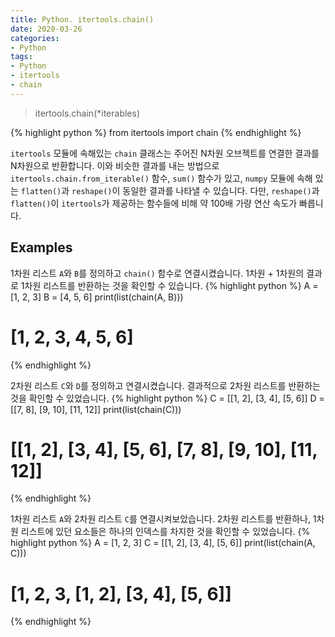 ```yaml
---
title: Python. itertools.chain()
date: 2020-03-26
categories:
- Python
tags:
- Python
- itertools
- chain
---
```


> itertools.chain(*iterables)

{% highlight python %}
from itertools import chain
{% endhighlight %}

`itertools` 모듈에 속해있는 `chain` 클래스는 주어진 N차원 오브젝트를 연결한 결과를 N차원으로 반환합니다. 이와 비슷한 결과를 내는 방법으로 `itertools.chain.from_iterable()` 함수,  `sum()` 함수가 있고, `numpy` 모듈에 속해 있는 `flatten()`과 `reshape()`이 동일한 결과를 나타낼 수 있습니다. 다만, `reshape()`과 `flatten()`이 `itertools`가 제공하는 함수들에 비해 약 100배 가량 연산 속도가 빠릅니다.

## Examples
1차원 리스트 `A`와 `B`를 정의하고 `chain()` 함수로 연결시켰습니다. 1차원 + 1차원의 결과로 1차원 리스트를 반환하는 것을 확인할 수 있습니다.
{% highlight python %}
A = [1, 2, 3]
B = [4, 5, 6]
print(list(chain(A, B)))
# [1, 2, 3, 4, 5, 6]
{% endhighlight %}

2차원 리스트 `C`와 `D`를 정의하고 연결시켰습니다. 결과적으로 2차원 리스트를 반환하는 것을 확인할 수 있었습니다.
{% highlight python %}
C = [[1, 2], [3, 4], [5, 6]]
D = [[7, 8], [9, 10], [11, 12]]
print(list(chain(C)))
# [[1, 2], [3, 4], [5, 6], [7, 8], [9, 10], [11, 12]]
{% endhighlight %}

1차원 리스트 `A`와 2차원 리스트 `C`를 연결시켜보았습니다. 2차원 리스트를 반환하나, 1차원 리스트에 있던 요소들은 하나의 인덱스를 차지한 것을 확인할 수 있었습니다.
{% highlight python %}
A = [1, 2, 3]
C = [[1, 2], [3, 4], [5, 6]]
print(list(chain(A, C)))
# [1, 2, 3, [1, 2], [3, 4], [5, 6]]
{% endhighlight %}